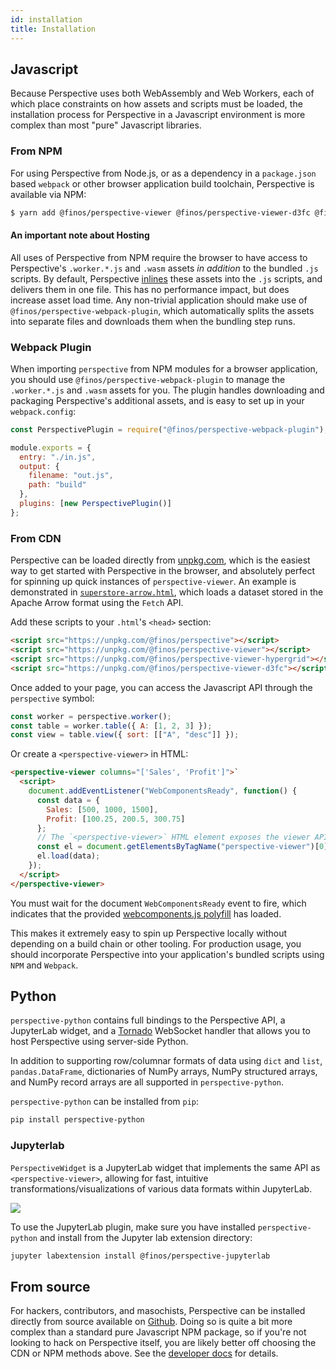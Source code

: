 ```yaml
---
id: installation
title: Installation
---
```


## Javascript

Because Perspective uses both WebAssembly and Web Workers, each of which place
constraints on how assets and scripts must be loaded, the installation process
for Perspective in a Javascript environment is more complex than most "pure"
Javascript libraries.

### From NPM

For using Perspective from Node.js, or as a dependency in a `package.json` based
`webpack` or other browser application build toolchain, Perspective is available
via NPM:

```bash
$ yarn add @finos/perspective-viewer @finos/perspective-viewer-d3fc @finos/perspective-viewer-hypergrid
```

#### An important note about Hosting

All uses of Perspective from NPM require the browser to have access to
Perspective's `.worker.*.js` and `.wasm` assets _in addition_ to the bundled
`.js` scripts. By default, Perspective [inlines](https://github.com/finos/perspective/pull/870)
these assets into the `.js` scripts, and delivers them in one file. This has no
performance impact, but does increase asset load time. Any non-trivial application
should make use of `@finos/perspective-webpack-plugin`, which automatically
splits the assets into separate files and downloads them when the bundling
step runs.

### Webpack Plugin

When importing `perspective` from NPM modules for a browser application, you
should use `@finos/perspective-webpack-plugin` to manage the `.worker.*.js` and
`.wasm` assets for you. The plugin handles downloading and packaging
Perspective's additional assets, and is easy to set up in your `webpack.config`:

```javascript
const PerspectivePlugin = require("@finos/perspective-webpack-plugin");

module.exports = {
  entry: "./in.js",
  output: {
    filename: "out.js",
    path: "build"
  },
  plugins: [new PerspectivePlugin()]
};
```

### From CDN

Perspective can be loaded directly from
[unpkg.com](https://unpkg.com/@finos/perspective-viewer), which is the easiest
way to get started with Perspective in the browser, and absolutely perfect
for spinning up quick instances of `perspective-viewer`. An example is
demonstrated in [`superstore-arrow.html`](https://github.com/finos/perspective/blob/master/examples/simple/superstore-arrow.html),
which loads a dataset stored in the Apache Arrow format using the `Fetch` API.

Add these scripts to your `.html`'s `<head>` section:

```html
<script src="https://unpkg.com/@finos/perspective"></script>
<script src="https://unpkg.com/@finos/perspective-viewer"></script>
<script src="https://unpkg.com/@finos/perspective-viewer-hypergrid"></script>
<script src="https://unpkg.com/@finos/perspective-viewer-d3fc"></script>
```

Once added to your page, you can access the Javascript API through the
`perspective` symbol:

```javascript
const worker = perspective.worker();
const table = worker.table({ A: [1, 2, 3] });
const view = table.view({ sort: [["A", "desc"]] });
```

Or create a `<perspective-viewer>` in HTML:

```html
<perspective-viewer columns="['Sales', 'Profit']">`
  <script>
    document.addEventListener("WebComponentsReady", function() {
      const data = {
        Sales: [500, 1000, 1500],
        Profit: [100.25, 200.5, 300.75]
      };
      // The `<perspective-viewer>` HTML element exposes the viewer API
      const el = document.getElementsByTagName("perspective-viewer")[0];
      el.load(data);
    });
  </script>
</perspective-viewer>
```

You must wait for the document `WebComponentsReady` event to fire,
which indicates that the provided
[webcomponents.js polyfill](https://github.com/webcomponents/webcomponentsjs)
has loaded.

This makes it extremely easy to spin up Perspective locally without depending
on a build chain or other tooling. For production usage, you should incorporate
Perspective into your application's bundled scripts using `NPM` and `Webpack`.

## Python

`perspective-python` contains full bindings to the Perspective API, a JupyterLab
widget, and a [Tornado](http://www.tornadoweb.org/en/stable/) WebSocket handler
that allows you to host Perspective using server-side Python.

In addition to supporting row/columnar formats of data using `dict` and `list`,
`pandas.DataFrame`, dictionaries of NumPy arrays, NumPy structured arrays, and
NumPy record arrays are all supported in `perspective-python`.

`perspective-python` can be installed from `pip`:

```bash
pip install perspective-python
```

### Jupyterlab

`PerspectiveWidget` is a JupyterLab widget that implements the same API as
`<perspective-viewer>`, allowing for fast, intuitive
transformations/visualizations of various data formats within JupyterLab.

<img src="https://perspective.finos.org/img/jupyterlab.png"></img>

To use the JupyterLab plugin, make sure you have installed `perspective-python`
and install from the Jupyter lab extension directory:

```bash
jupyter labextension install @finos/perspective-jupyterlab
```

## From source

For hackers, contributors, and masochists, Perspective can be installed directly
from source available on [Github](https://github.com/finos/perspective). Doing
so is quite a bit more complex than a standard pure Javascript NPM package, so
if you're not looking to hack on Perspective itself, you are likely better off
choosing the CDN or NPM methods above. See the
[developer docs](development.html) for details.
